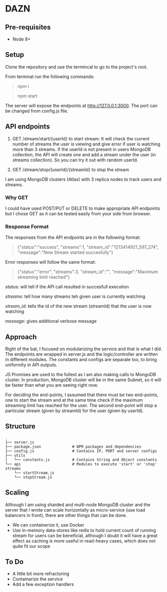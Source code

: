 # DAZN

## Pre-requisites

* Node 8+

## Setup

Clone the repository and use the termincal to go to the project's root.

From terminal run the following commands:

> npm i

> npm start

The server will expose the endpoints at http://127.0.0.1:3000. The port can be changed from config.js file.

## API endpoints

1. GET /stream/start/{userId} to start stream: It will check the current number of streams the user is viewing and give error if user is watching more than 3 streams. If the userId is not present in users MongoDB collection, the API will create one and add a stream under the user (in streams collection). So you can try it out with random userId.

2. GET /stream/stop/{userId}/{streamId} to stop the stream

I am using MongoDB clusters (Atlas) with 3 replica nodes to track users and streams.

### Why GET

I could have used POST/PUT or DELETE to make appropriate API endpoints but I chose GET as it can be tested easily from your side from browser.

### Response Format

The responses from the API endpoints are in the following format:

> {"status":"success", "streams":1, "stream_id":"1213414921_597_274", "message":"New Stream started succesfully"}

Error responses will follow the same format:

> {"status":"error", "streams":3, "stream_id":"", "message":"Maximum streaming limit reached"}

*status*: will tell if the API call resulted in succesfull execution

*streams*: tell how many streams teh given user is currently watching

*stream_id*: tells the id of the new stream (streamId) that the user is now watching

*message*: gives additional verbose message

## Approach

Right of the bat, I focused on modularizing the service and that is what I did. The endpoints are wrapped in server.js and the logic/controller are written in different modules. The constants and configs are separate too, to bring uniformity in API outputs.

JS Promises are used to the fullest as I am also making calls to MongoDB cluster. In production, MongoDB cluster will be in the same Subnet, so it will be faster than what you are seeing right now.

For deciding the end-points, I assumed that there must be two end-points, one to start the stream and at the same time check if the maximum streaming limit has reached for the user. The second end-point will stop a particular stream (given by streamId) for the user (given by userId).

## Structure

    .
    ├── server.js
    ├── package.json              # NPM packages and dependencies
    ├── config.js                 # Contains IP, PORT and server configs
    ├── utils
    │   └── constants.js          # Contains String and Object constants
    └── api                       # Modules to execute 'start' or 'stop' streams
        └── startStream.js
        └── stopStream.js

## Scaling

Although I am using sharded and multi-node MongoDB cluster and the server that I wrote can scale horizontally as micro-service (use load balancers in front), there are other things that can be done.

* We can containerize it, use Docker
* Use in-memory data-stores like redis to hold current count of running stream for users can be beneficial, although I doubt it will have a great effect as caching is more useful in read-heavy cases, which does not quite fit our scope

## To Do

* A little bit more refractoring
* Containarize the service
* Add a few exception handlers
